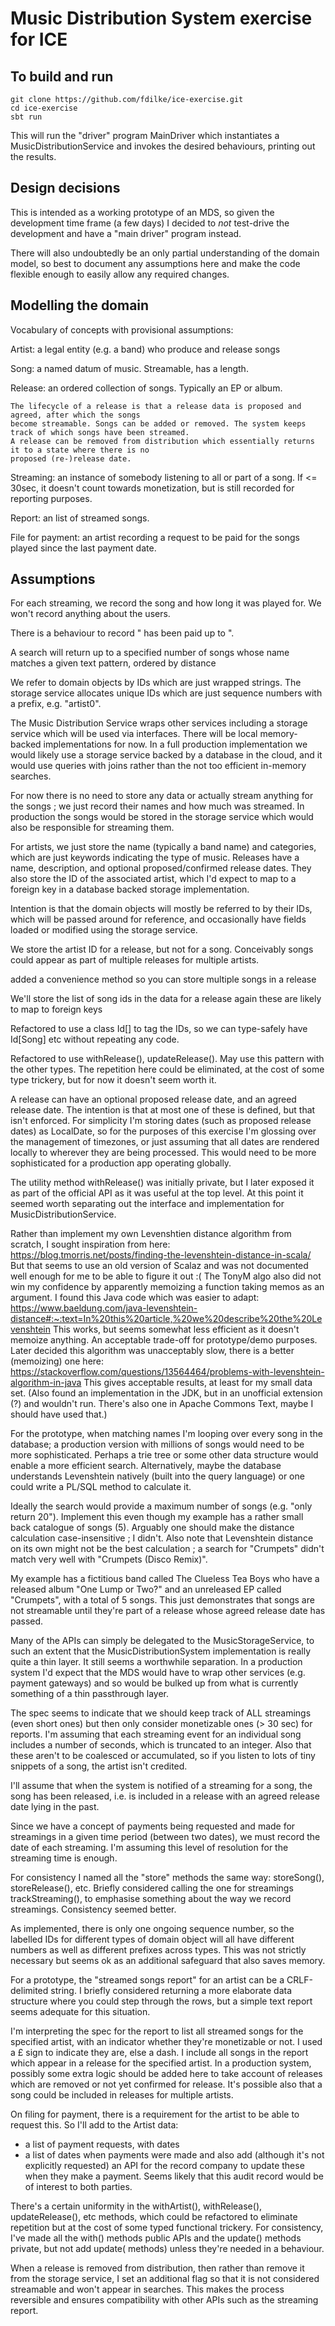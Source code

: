 # Music Distribution System exercise for ICE

## To build and run

    git clone https://github.com/fdilke/ice-exercise.git
    cd ice-exercise
    sbt run

This will run the "driver" program MainDriver which instantiates a
MusicDistributionService and invokes the desired behaviours, printing
out the results.

## Design decisions

This is intended as a working prototype of an MDS, so given the development
time frame (a few days) I decided to _not_ test-drive the development and
have a "main driver" program instead.

There will also undoubtedly be an only partial understanding of the domain
model, so best to document any assumptions here and make the code flexible
enough to easily allow any required changes.

## Modelling the domain

Vocabulary of concepts with provisional assumptions:

Artist: a legal entity (e.g. a band) who produce and release songs

Song: a named datum of music. Streamable, has a length.

Release: an ordered collection of songs. Typically an EP or album.

    The lifecycle of a release is that a release data is proposed and agreed, after which the songs
    become streamable. Songs can be added or removed. The system keeps track of which songs have been streamed.
    A release can be removed from distribution which essentially returns it to a state where there is no
    proposed (re-)release date.

Streaming: an instance of somebody listening to all or part of a song. If <= 30sec, it doesn't count towards monetization, but is still recorded for reporting purposes.

Report: an list of streamed songs.

File for payment: an artist recording a request to be paid for the songs played since the last payment date.

## Assumptions

For each streaming, we record the song and how long it was played for. 
We won't record anything about the users.

There is a behaviour to record "<artist> has been paid up to <date>".

A search will return up to a specified number of songs whose name matches a given text pattern,
    ordered by distance

We refer to domain objects by IDs which are just wrapped strings.
    The storage service allocates unique IDs which are just sequence numbers with a prefix, e.g. "artist0".

The Music Distribution Service wraps other services including a storage service which will be used via
    interfaces. There will be local memory-backed implementations for now.
    In a full production implementation we would likely use a storage service backed by a database in the cloud, and it would use queries with joins rather than the not too efficient in-memory searches.

For now there is no need to store any data or actually stream anything for the songs ; we just
    record their names and how much was streamed.
    In production the songs would be stored in the storage service which would also be responsible for streaming them.

For artists, we just store the name (typically a band name) and categories,
    which are just keywords indicating the type of music.
Releases have a name, description, and optional proposed/confirmed release dates.
They also store the ID of the associated artist, which I'd expect to map to a foreign key
    in a database backed storage implementation.

Intention is that the domain objects will mostly be referred to by their IDs, which will be passed
    around for reference, and occasionally have fields loaded or modified using the storage service.

We store the artist ID for a release, but not for a song.
Conceivably songs could appear as part of multiple releases for multiple artists.

added a convenience method so you can store multiple songs in a release

We'll store the list of song ids in the data for a release
    again these are likely to map to foreign keys

Refactored to use a class Id[<CLASS>] to tag the IDs, so we can type-safely have
Id[Song] etc without repeating any code.

Refactored to use withRelease(), updateRelease(). May use this pattern with the other types.
The repetition here could be eliminated, at the cost of some type trickery,
but for now it doesn't seem worth it.

A release can have an optional proposed release date, and an agreed release date.
The intention is that at most one of these is defined, but that isn't enforced.
For simplicity I'm storing dates (such as proposed release dates) as LocalDate, so for the purposes of this
exercise I'm glossing over the management of timezones, or just assuming that all dates are
rendered locally to wherever they are being processed. This would need to be more sophisticated
for a production app operating globally.

The utility method withRelease() was initially private, but I later exposed it as part of the official API
    as it was useful at the top level.
At this point it seemed worth separating out the interface and implementation for MusicDistributionService.

Rather than implement my own Levenshtien distance algorithm from scratch, I sought inspiration from here:
https://blog.tmorris.net/posts/finding-the-levenshtein-distance-in-scala/
But that seems to use an old version of Scalaz and was not documented well enough for me to be
able to figure it out :(
The TonyM algo also did not win my confidence by apparently memoizing a function taking memos as an argument.
I found this Java code which was easier to adapt:
https://www.baeldung.com/java-levenshtein-distance#:~:text=In%20this%20article,%20we%20describe%20the%20Levenshtein
This works, but seems somewhat less efficient as it doesn't memoize anything.
An acceptable trade-off for prototype/demo purposes.
Later decided this algorithm was unacceptably slow, there is a better (memoizing) one here:
https://stackoverflow.com/questions/13564464/problems-with-levenshtein-algorithm-in-java
This gives acceptable results, at least for my small data set.
(Also found an implementation in the JDK, but in an unofficial extension (?) and wouldn't run.
There's also one in Apache Commons Text, maybe I should have used that.)

For the prototype, when matching names I'm looping over every song in the database;
a production version with millions of songs would need to be more sophisticated.
Perhaps a trie tree or some other data structure would enable a more efficient search.
Alternatively, maybe the database understands Levenshtein natively (built into the query language)
or one could write a PL/SQL method to calculate it.

Ideally the search would provide a maximum number of songs (e.g. "only return 20").
Implement this even though my example has a rather small back catalogue of songs (5).
Arguably one should make the distance calculation case-insensitive ; I didn't.
Also note that Levenshtein distance on its own might not be the best calculation ;
    a search for "Crumpets" didn't match very well with "Crumpets (Disco Remix)".

My example has a fictitious band called The Clueless Tea Boys who have a released album
"One Lump or Two?" and an unreleased EP called "Crumpets", with a total of 5 songs.
This just demonstrates that songs are not streamable until they're part of a release
whose agreed release date has passed.

Many of the APIs can simply be delegated to the MusicStorageService, to such an extent that
the MusicDistributionSystem implementation is really quite a thin layer. It still seems a
worthwhile separation. In a production system I'd expect that the MDS would have to wrap
other services (e.g. payment gateways) and so would be bulked up from what is currently
something of a thin passthrough layer.

The spec seems to indicate that we should keep track of ALL streamings (even short ones)
    but then only consider monetizable ones (> 30 sec) for reports.
I'm assuming that each streaming event for an individual song includes a number of seconds,
which is truncated to an integer. Also that these aren't to be coalesced or accumulated, so
if you listen to lots of tiny snippets of a song, the artist isn't credited.

I'll assume that when the system is notified of a streaming for a song, the song has been
released, i.e. is included in a release with an agreed release date lying in the past.

Since we have a concept of payments being requested and made for streamings in a given
time period (between two dates), we must record the date of each streaming.
I'm assuming this level of resolution for the streaming time is enough.

For consistency I named all the "store" methods the same way: storeSong(), storeRelease(), etc.
Briefly considered calling the one for streamings trackStreaming(), to emphasise something
about the way we record streamings. Consistency seemed better.

As implemented, there is only one ongoing sequence number, so the labelled IDs for different 
types of domain object will all have different numbers as well as different prefixes across types.
This was not strictly necessary but seems ok as an additional safeguard that also saves memory.

For a prototype, the "streamed songs report" for an artist can be a CRLF-delimited string.
I briefly considered returning a more elaborate data structure where you could step through the
rows, but a simple text report seems adequate for this situation.

I'm interpreting the spec for the report to list all streamed songs for the specified artist,
    with an indicator whether they're monetizable or not. I used a £ sign to indicate they are, else a dash.
I include all songs in the report which appear in a release for the specified artist.
In a production system, possibly some extra logic should be added here to take account of
releases which are removed or not yet confirmed for release. It's possible also that a song
could be included in releases for multiple artists.

On filing for payment, there is a requirement for the artist to be able to request this. 
So I'll add to the Artist data:
- a list of payment requests, with dates
- a list of dates when payments were made
and also add (although it's not explicitly requested) an API for the record company to update
    these when they make a payment.
Seems likely that this audit record would be of interest to both parties.

There's a certain uniformity in the withArtist(), withRelease(), updateRelease(), etc methods,
which could be refactored to eliminate repetition but at the cost of some typed functional trickery.
For consistency, I've made all the with() methods public APIs and the update() methods private,
but not add update( methods) unless they're needed in a behaviour.

When a release is removed from distribution, then rather than remove it from the storage service,
I set an additional flag so that it is not considered streamable and won't appear in searches.
This makes the process reversible and ensures compatibility with other APIs such as the streaming report.
